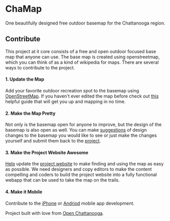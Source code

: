 # ChaMap
One beautifully designed free outdoor basemap for the Chattanooga region. 

## Contribute
This project at it core consists of a free and open outdoor focused base map that anyone can use. The base map is created using openstreetmap, which you can think of as a kind of wikipedia for maps. There are several ways to contribute to the project. 

#### 1. Update the Map
Add your favorite outdoor recreation spot to the basemap using [OpenStreetMap](http://www.openstreetmap.org/#map=13/35.0360/-85.3221&layers=C). If you haven't ever edited the map before check out [this](http://learnosm.org/en/) helpful guide that will get you up and mapping in no time. 
#### 2. Make the Map Pretty
Not only is the basemap open for anyone to improve, but the design of the basemap is also open as well. You can make [suggestions](https://github.com/openchattanooga/chamap-design/issues) of design changes to the basemap you would like to see or just make the changes yourself and submit them back to the [project](https://github.com/openchattanooga/chamap-design/). 
#### 3. Make the Project Website Awesome
[Help](https://github.com/openchattanooga/chamap/tree/gh-pages) update the [project website](http://openchattanooga.com/chamap/) to make finding and using the map as easy as possible. We need designers and copy editors to make the content compelling and coders to build the project website into a fully functional webapp that can be used to take the map on the trails. 
#### 4. Make it Mobile
Contribute to the [iPhone](https://github.com/openchattanooga/chamap-iphone-app) or [Andriod](https://github.com/openchattanooga/chamap-andriod-app) mobile app development. 

Project built with love from [Open Chattanooga](http://openchattanooga.com/).
